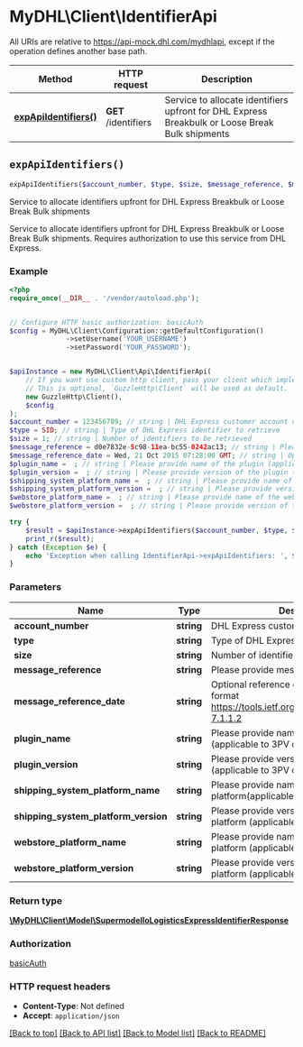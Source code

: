 # MyDHL\Client\IdentifierApi

All URIs are relative to https://api-mock.dhl.com/mydhlapi, except if the operation defines another base path.

| Method | HTTP request | Description |
| ------------- | ------------- | ------------- |
| [**expApiIdentifiers()**](IdentifierApi.md#expApiIdentifiers) | **GET** /identifiers | Service to allocate identifiers upfront for DHL Express Breakbulk or Loose Break Bulk shipments |


## `expApiIdentifiers()`

```php
expApiIdentifiers($account_number, $type, $size, $message_reference, $message_reference_date, $plugin_name, $plugin_version, $shipping_system_platform_name, $shipping_system_platform_version, $webstore_platform_name, $webstore_platform_version): \MyDHL\Client\Model\SupermodelIoLogisticsExpressIdentifierResponse
```

Service to allocate identifiers upfront for DHL Express Breakbulk or Loose Break Bulk shipments

Service to allocate identifiers upfront for DHL Express Breakbulk or Loose Break Bulk shipments. Requires authorization to use this service from DHL Express.

### Example

```php
<?php
require_once(__DIR__ . '/vendor/autoload.php');


// Configure HTTP basic authorization: basicAuth
$config = MyDHL\Client\Configuration::getDefaultConfiguration()
              ->setUsername('YOUR_USERNAME')
              ->setPassword('YOUR_PASSWORD');


$apiInstance = new MyDHL\Client\Api\IdentifierApi(
    // If you want use custom http client, pass your client which implements `GuzzleHttp\ClientInterface`.
    // This is optional, `GuzzleHttp\Client` will be used as default.
    new GuzzleHttp\Client(),
    $config
);
$account_number = 123456789; // string | DHL Express customer account number
$type = SID; // string | Type of DHL Express identifier to retrieve
$size = 1; // string | Number of identifiers to be retrieved
$message_reference = d0e7832e-5c98-11ea-bc55-0242ac13; // string | Please provide message reference
$message_reference_date = Wed, 21 Oct 2015 07:28:00 GMT; // string | Optional reference date in the  HTTP-date format https://tools.ietf.org/html/rfc7231#section-7.1.1.2
$plugin_name =  ; // string | Please provide name of the plugin (applicable to 3PV only)
$plugin_version =  ; // string | Please provide version of the plugin (applicable to 3PV only)
$shipping_system_platform_name =  ; // string | Please provide name of the shipping platform(applicable to 3PV only)
$shipping_system_platform_version =  ; // string | Please provide version of the shipping platform (applicable to 3PV only)
$webstore_platform_name =  ; // string | Please provide name of the webstore platform (applicable to 3PV only)
$webstore_platform_version =  ; // string | Please provide version of the webstore platform (applicable to 3PV only)

try {
    $result = $apiInstance->expApiIdentifiers($account_number, $type, $size, $message_reference, $message_reference_date, $plugin_name, $plugin_version, $shipping_system_platform_name, $shipping_system_platform_version, $webstore_platform_name, $webstore_platform_version);
    print_r($result);
} catch (Exception $e) {
    echo 'Exception when calling IdentifierApi->expApiIdentifiers: ', $e->getMessage(), PHP_EOL;
}
```

### Parameters

| Name | Type | Description  | Notes |
| ------------- | ------------- | ------------- | ------------- |
| **account_number** | **string**| DHL Express customer account number | |
| **type** | **string**| Type of DHL Express identifier to retrieve | |
| **size** | **string**| Number of identifiers to be retrieved | |
| **message_reference** | **string**| Please provide message reference | [optional] |
| **message_reference_date** | **string**| Optional reference date in the  HTTP-date format https://tools.ietf.org/html/rfc7231#section-7.1.1.2 | [optional] |
| **plugin_name** | **string**| Please provide name of the plugin (applicable to 3PV only) | [optional] |
| **plugin_version** | **string**| Please provide version of the plugin (applicable to 3PV only) | [optional] |
| **shipping_system_platform_name** | **string**| Please provide name of the shipping platform(applicable to 3PV only) | [optional] |
| **shipping_system_platform_version** | **string**| Please provide version of the shipping platform (applicable to 3PV only) | [optional] |
| **webstore_platform_name** | **string**| Please provide name of the webstore platform (applicable to 3PV only) | [optional] |
| **webstore_platform_version** | **string**| Please provide version of the webstore platform (applicable to 3PV only) | [optional] |

### Return type

[**\MyDHL\Client\Model\SupermodelIoLogisticsExpressIdentifierResponse**](../Model/SupermodelIoLogisticsExpressIdentifierResponse.md)

### Authorization

[basicAuth](../../README.md#basicAuth)

### HTTP request headers

- **Content-Type**: Not defined
- **Accept**: `application/json`

[[Back to top]](#) [[Back to API list]](../../README.md#endpoints)
[[Back to Model list]](../../README.md#models)
[[Back to README]](../../README.md)
